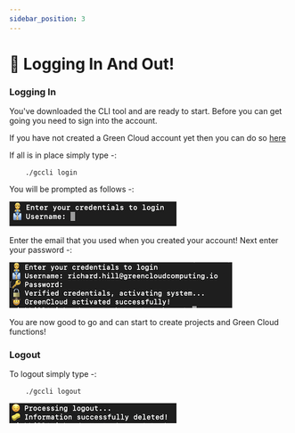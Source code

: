 ```yaml
---
sidebar_position: 3
---
```


# 🔐 Logging In And Out!

### Logging In

You've downloaded the CLI tool and are ready to start. Before you can get going you need to sign into the account.

If you have not created a Green Cloud account yet then you can do so [here](https://app.greencloudcomputing.io/signup)

If all is in place simply type -:

```console
    ./gccli login
```

You will be prompted as follows -:

![Login Prompt](../img/login.png)

Enter the email that you used when you created your account! Next enter your password -:

![Login Prompt](../img/password.png)

You are now good to go and can start to create projects and Green Cloud functions!

### Logout

To logout simply type -:

```console
    ./gccli logout
```

![Logout Prompt](../img/logout.png)
